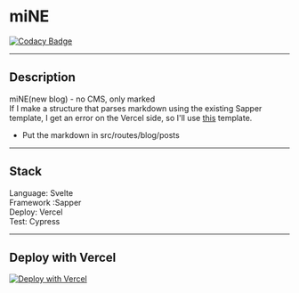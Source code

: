 # miNE
[![Codacy Badge](https://api.codacy.com/project/badge/Grade/d909b0478b8c432ea1c2ae7f954254a5)](https://app.codacy.com/gh/Coordinate-Cat/miNE?utm_source=github.com&utm_medium=referral&utm_content=Coordinate-Cat/miNE&utm_campaign=Badge_Grade)
<hr>

<!-- [![Lighthouse Accessibility Badge](https://rawgit.com/Coordinate-Cat/miNE/master/test_result/lighthouse_accessibility.svg)](https://github.com/emazzotta/lighthouse-badges)
[![Lighthouse Best Practices Badge](https://rawgit.com/emazzotta/lighthouse-badges/master/assets/img/scores/lighthouse_best-practices.svg)](https://github.com/emazzotta/lighthouse-badges)
[![Lighthouse Performance Badge](https://rawgit.com/emazzotta/lighthouse-badges/master/assets/img/scores/lighthouse_performance.svg)](https://github.com/emazzotta/lighthouse-badges)
[![Lighthouse PWA Badge](https://rawgit.com/emazzotta/lighthouse-badges/master/assets/img/scores/lighthouse_pwa.svg)](https://github.com/emazzotta/lighthouse-badges)
[![Lighthouse SEO Badge](https://rawgit.com/emazzotta/lighthouse-badges/master/assets/img/scores/lighthouse_seo.svg)](https://github.com/emazzotta/lighthouse-badges) -->

## Description
miNE(new blog) - no CMS, only marked<br>
If I make a structure that parses markdown using the existing Sapper template, I get an error on the Vercel side, so I'll use [this](https://github.com/Charca/sapper-blog-template) template.<br>
- Put the markdown in src/routes/blog/posts

<hr>

## Stack
Language: Svelte<br>
Framework :Sapper<br>
Deploy: Vercel<br>
Test: Cypress

<hr>

## Deploy with Vercel
[![Deploy with Vercel](https://vercel.com/button)](https://vercel.com/new/git/external?repository-url=https%3A%2F%2Fgithub.com%2Fvercel%2Fnext.js%2Ftree%2Fcanary%2Fexamples%2Fhello-world)
